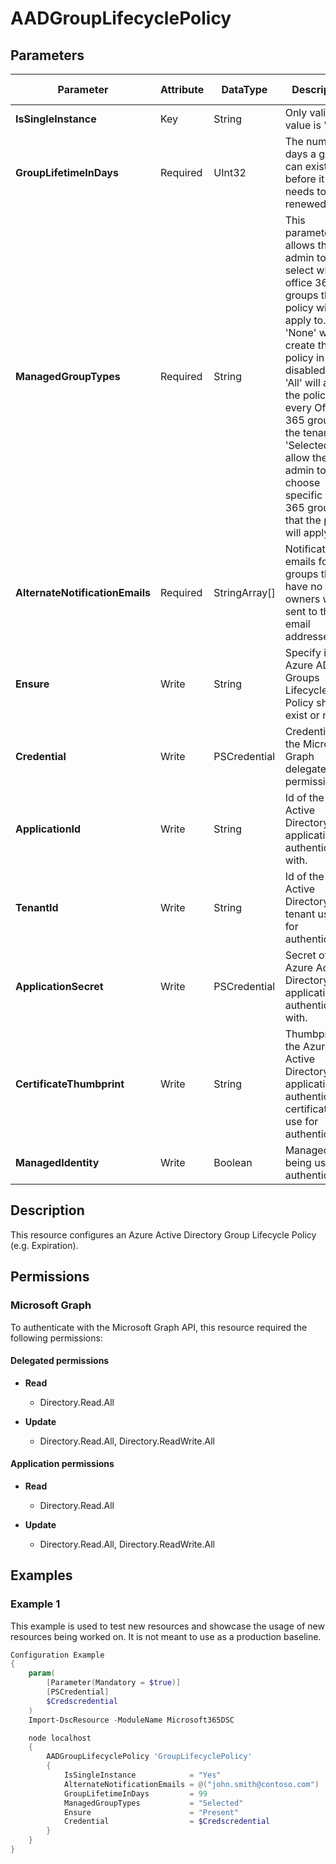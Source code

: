 ﻿# AADGroupLifecyclePolicy

## Parameters

| Parameter | Attribute | DataType | Description | Allowed Values |
| --- | --- | --- | --- | --- |
| **IsSingleInstance** | Key | String | Only valid value is 'Yes'. | `Yes` |
| **GroupLifetimeInDays** | Required | UInt32 | The number of days a group can exist before it needs to be renewed. | |
| **ManagedGroupTypes** | Required | String | This parameter allows the admin to select which office 365 groups the policy will apply to. 'None' will create the policy in a disabled state. 'All' will apply the policy to every Office 365 group in the tenant. 'Selected' will allow the admin to choose specific Office 365 groups that the policy will apply to. | `All`, `None`, `Selected` |
| **AlternateNotificationEmails** | Required | StringArray[] | Notification emails for groups that have no owners will be sent to these email addresses. | |
| **Ensure** | Write | String | Specify if the Azure AD Groups Lifecycle Policy should exist or not. | `Present`, `Absent` |
| **Credential** | Write | PSCredential | Credentials for the Microsoft Graph delegated permissions. | |
| **ApplicationId** | Write | String | Id of the Azure Active Directory application to authenticate with. | |
| **TenantId** | Write | String | Id of the Azure Active Directory tenant used for authentication. | |
| **ApplicationSecret** | Write | PSCredential | Secret of the Azure Active Directory application to authenticate with. | |
| **CertificateThumbprint** | Write | String | Thumbprint of the Azure Active Directory application's authentication certificate to use for authentication. | |
| **ManagedIdentity** | Write | Boolean | Managed ID being used for authentication. | |

## Description

This resource configures an Azure Active Directory Group Lifecycle Policy (e.g. Expiration).

## Permissions

### Microsoft Graph

To authenticate with the Microsoft Graph API, this resource required the following permissions:

#### Delegated permissions

- **Read**

    - Directory.Read.All

- **Update**

    - Directory.Read.All, Directory.ReadWrite.All

#### Application permissions

- **Read**

    - Directory.Read.All

- **Update**

    - Directory.Read.All, Directory.ReadWrite.All

## Examples

### Example 1

This example is used to test new resources and showcase the usage of new resources being worked on.
It is not meant to use as a production baseline.

```powershell
Configuration Example
{
    param(
        [Parameter(Mandatory = $true)]
        [PSCredential]
        $Credscredential
    )
    Import-DscResource -ModuleName Microsoft365DSC

    node localhost
    {
        AADGroupLifecyclePolicy 'GroupLifecyclePolicy'
        {
            IsSingleInstance            = "Yes"
            AlternateNotificationEmails = @("john.smith@contoso.com")
            GroupLifetimeInDays         = 99
            ManagedGroupTypes           = "Selected"
            Ensure                      = "Present"
            Credential                  = $Credscredential
        }
    }
}
```

